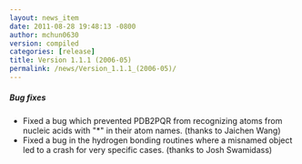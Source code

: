```yaml
---
layout: news_item
date: 2011-08-28 19:48:13 -0800
author: mchun0630
version: compiled
categories: [release]
title: Version 1.1.1 (2006-05)
permalink: /news/Version_1.1.1_(2006-05)/
---
```


<h5>Bug fixes</h5>
<ul>
<li>Fixed a bug which prevented PDB2PQR from recognizing atoms from nucleic acids with "*" in their atom names. (thanks to Jaichen Wang)</li>
<li>Fixed a bug in the hydrogen bonding routines where a misnamed object led to a crash for very specific cases. (thanks to Josh Swamidass) </li>
</ul>
